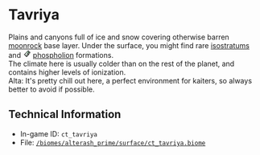 # Tavriya

Plains and canyons full of ice and snow covering otherwise barren [moonrock](https://ceterai.github.io/MyEnternia/Wiki/moonrock) base layer. Under the surface, you might find rare [isostratums](https://ceterai.github.io/MyEnternia/Wiki/Isostratum) and <img src="https://raw.githubusercontent.com/Ceterai/Enternia/main/items/generic/crafting/ct_phospholion.png" alt="Phospholion icon" loading="lazy" width="auto" height="16px"/> [phospholion](https://ceterai.github.io/MyEnternia/Wiki/Phospholion) formations.  
The climate here is usually colder than on the rest of the planet, and contains higher levels of ionization.  
Alta: It's pretty chill out here, a perfect environment for kaiters, so always better to avoid if possible.

## Technical Information

- In-game ID: `ct_tavriya`
- File: [`/biomes/alterash_prime/surface/ct_tavriya.biome`](https://github.com/Ceterai/Enternia/blob/main/biomes/alterash_prime/surface/ct_tavriya.biome)
